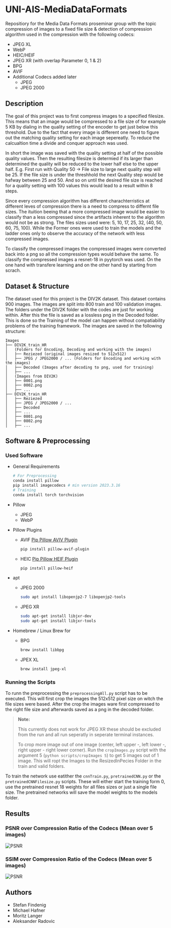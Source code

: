 # UNI-AIS-MediaDataFormats

Repositiory for the Media Data Formats proseminar group with the topic compression of images to a fixed file size & detection of compression algorithm used in the compression with the following codecs:

- JPEG XL
- WebP
- HEIC/HEIF
- JPEG XR (with overlap Parameter 0, 1 & 2)
- BPG
- AVIF
- Additional Codecs added later
  - JPEG
  - JPEG 2000

## Description

The goal of this project was to first compress images to a specified filesize. This means that an image would be compressed to a file size of for example 5 KB by dialing in the quality setting of the encoder to get just below this threshold. Due to the fact that every image is different one need to figure out the matching quality setting for each image sepereatly. To reduce the calcualtion time a divide and conquer approach was used.

In short the image was saved with the quality setting at half of the possible quality values. Then the resulting filesize is determied if its larger than determined the quality will be reduced to the lower half else to the upper half. E.g. First run with Quality 50 -> File size to large next quality step will be 25. If the file size is under the threshhold the next Quality step would be hafway between 25 and 50. And so on until the desired file size is reached for a quality setting with 100 values this would lead to a result within 8 steps.

Since every compression algorithm has different charachterristics at different leves of compression there is a need to compress to differnt file sizes. The ituition beeing that a more compressed image would be easier to classify than a less compressed since the artifacts inherent to the algorithm would not be as strong. The files sizes used were: 5, 10, 17, 25, 32, (40, 50, 60, 75, 100). While the Former ones were used to train the models and the ladder ones only to observe the accuracy of the network with less compressed images.

To classify the compressed images the compressed images were converted back into a png so all the compression types would behave the same. To classify the compressed images a resnet-18 in pyytorch was used. On the one hand with transfere learning and on the other hand by starting from scrach.

## Dataset & Structure

The dataset used for this project is the DIV2K dataset. This dataset contains 900 images. The images are split into 800 train and 100 validation images.
The folders under the DIV2K folder with the codes are just for working within. After this the file is saved as a lossless png in the Decoded folder. This is done so the Training of the model can happen without compatiability problems of the training framework. The images are saved in the following structure:

```
Images
├── DIV2K_train_HR
│   (Folders for Encoding, Decoding and working with the images)
│   ├── Reziezed (original images resized to 512x512)
│   ├── JPEG / JPEG2000 / ... (Folders for Encoding and working with the images)
│   ├── Decoded (Images after decoding to png, used for training)
│   ├── ...
│   (Images from DIV2K)
│   ├── 0001.png
│   ├── 0002.png
│   ├── ...
├── DIV2K_train_HR
│   ├── Reziezed
│   ├── JPEG / JPEG2000 / ...
│   ├── Decoded
│   ├── ...
│   ├── 0801.png
│   ├── 0802.png
│   ├── ...
```

## Software & Preprocessing

### Used Software

- General Requirements

    ```sh
    # For Preprocessing
    conda install pillow
    pip install imagecodecs # min version 2023.3.16
    # Training
    conda install torch torchvision
    ```

- Pillow
  - JPEG
  - WebP
- Pillow Plugins
  - AVIF [Pip Pillow AVIV Plugin](https://pypi.org/project/pillow-avif-plugin/)

    ```sh
    pip install pillow-avif-plugin
    ```

  - HEIC [Pip Pillow HEIF Plugin](https://pypi.org/project/pillow-heif/)

    ```sh
    pip install pillow-heif
    ```

- apt
  - JPEG 2000

    ```sh
    sudo apt install libopenjp2-7 libopenjp2-tools
    ```

  - JPEG XR

    ```sh
    sudo apt-get install libjxr-dev
    sudo apt-get install libjxr-tools
    ```

- Homebrew / Linux Brew for
  - BPG

    ```sh
    brew install libbpg
    ```

  - JPEX XL

    ```sh
    brew install jpeg-xl
    ```

### Running the Scripts

To runn the preprocessing the `preprocessingAll.py` script has to be executed. This will first crop the images the 512x512 pixel size on witch the file sizes were based. After the crop the images ware first compressed to the right file size and afterwards saved as a png in the decoded folder.

> **Note:**
>
> This currently does not work for JPEG XR these should be excluded from the run and all run seperatly in seperate terminal instances.
>
> To crop more image out of one image (center, left upper -, left lower -, right upper - right lower corner). Run the `cropImages.py` script with the argument 5 (`python scripts/cropImages 5`) to get 5 images out of 1 image. This will ropt the Images to the ResizedInPecies Folder in the train and valid folders.

To train the network use eatither the `cnnTrain.py`, `pretrainedCNN.py` or the `pretrainedCNNFilesize.py` scripts. These will either start the training form 0, use the pretrained resnet 18 weights for all files sizes or just a single file size. The pretrained networks will save the model weights to the models folder.

## Results

### PSNR over Compression Ratio of the Codecs (Mean over 5 images)

![PSNR](Plots/psnr.png)

### SSIM over Compression Ratio of the Codecs (Mean over 5 images)

![PSNR](Plots/ssim.png)

## Authors

- Stefan Findenig
- Michael Hafner
- Moritz Langer
- Aleksander Radovic

